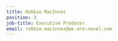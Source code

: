 ```yaml
---
title: Robbie MacInnes
position: 3
job-title: Executive Producer
email: robbie.macinnes@we-are-novel.com
---
```


